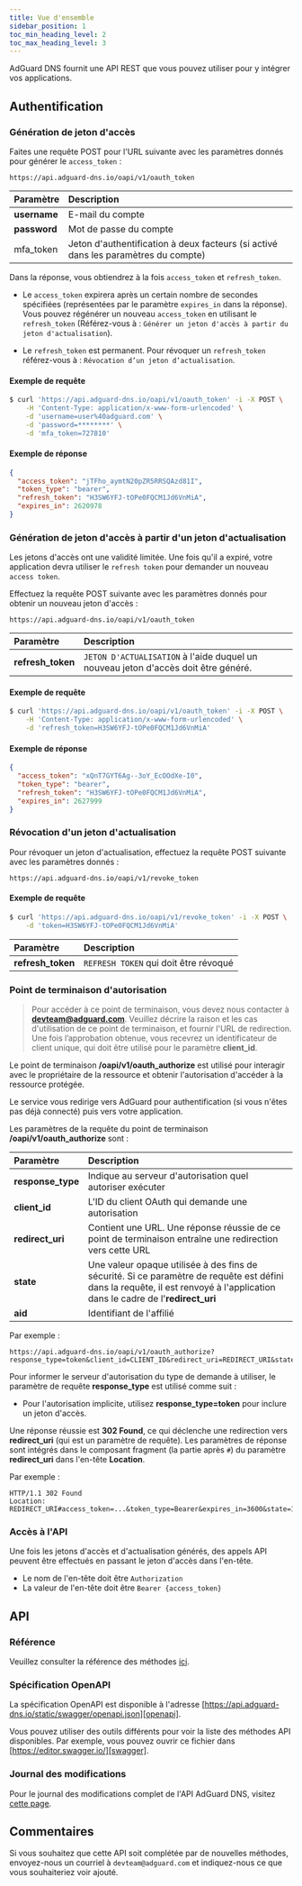 ```yaml
---
title: Vue d'ensemble
sidebar_position: 1
toc_min_heading_level: 2
toc_max_heading_level: 3
---
```


<!--
    API info is from here:
    https://api.adguard-dns.io/static/api/API.md
-->

AdGuard DNS fournit une API REST que vous pouvez utiliser pour y intégrer vos applications.

## Authentification

### Génération de jeton d'accès

Faites une requête POST pour l'URL suivante avec les paramètres donnés pour générer le `access_token` :

`https://api.adguard-dns.io/oapi/v1/oauth_token`

| Paramètre    | Description                                                                        |
|:------------ |:---------------------------------------------------------------------------------- |
| **username** | E-mail du compte                                                                   |
| **password** | Mot de passe du compte                                                             |
| mfa_token    | Jeton d'authentification à deux facteurs (si activé dans les paramètres du compte) |

Dans la réponse, vous obtiendrez à la fois `access_token` et `refresh_token`.

- Le `access_token` expirera après un certain nombre de secondes spécifiées (représentées par le paramètre `expires_in` dans la réponse). Vous pouvez régénérer un nouveau `access_token` en utilisant le `refresh_token` (Référez-vous à : `Générer un jeton d'accès à partir du jeton d'actualisation`).

- Le `refresh_token` est permanent. Pour révoquer un `refresh_token` référez-vous à : `Révocation d’un jeton d’actualisation`.

#### Exemple de requête

```bash
$ curl 'https://api.adguard-dns.io/oapi/v1/oauth_token' -i -X POST \
    -H 'Content-Type: application/x-www-form-urlencoded' \
    -d 'username=user%40adguard.com' \
    -d 'password=********' \
    -d 'mfa_token=727810'
```

#### Exemple de réponse

```json
{
  "access_token": "jTFho_aymtN20pZR5RRSQAzd81I",
  "token_type": "bearer",
  "refresh_token": "H3SW6YFJ-tOPe0FQCM1Jd6VnMiA",
  "expires_in": 2620978
}
```

### Génération de jeton d'accès à partir d'un jeton d'actualisation

Les jetons d'accès ont une validité limitée. Une fois qu'il a expiré, votre application devra utiliser le `refresh token` pour demander un nouveau `access token`.

Effectuez la requête POST suivante avec les paramètres donnés pour obtenir un nouveau jeton d'accès :

`https://api.adguard-dns.io/oapi/v1/oauth_token`

| Paramètre         | Description                                                                        |
|:----------------- |:---------------------------------------------------------------------------------- |
| **refresh_token** | `JETON D'ACTUALISATION` à l'aide duquel un nouveau jeton d'accès doit être généré. |

#### Exemple de requête

```bash
$ curl 'https://api.adguard-dns.io/oapi/v1/oauth_token' -i -X POST \
    -H 'Content-Type: application/x-www-form-urlencoded' \
    -d 'refresh_token=H3SW6YFJ-tOPe0FQCM1Jd6VnMiA'
```

#### Exemple de réponse

```json
{
  "access_token": "xQnT7GYT6Ag--3oY_EcOOdXe-I0",
  "token_type": "bearer",
  "refresh_token": "H3SW6YFJ-tOPe0FQCM1Jd6VnMiA",
  "expires_in": 2627999
}
```

### Révocation d'un jeton d'actualisation

Pour révoquer un jeton d'actualisation, effectuez la requête POST suivante avec les paramètres donnés :

`https://api.adguard-dns.io/oapi/v1/revoke_token`

#### Exemple de requête

```bash
$ curl 'https://api.adguard-dns.io/oapi/v1/revoke_token' -i -X POST \
    -d 'token=H3SW6YFJ-tOPe0FQCM1Jd6VnMiA'
```

| Paramètre         | Description                           |
|:----------------- |:------------------------------------- |
| **refresh_token** | `REFRESH TOKEN` qui doit être révoqué |

### Point de terminaison d'autorisation

> Pour accéder à ce point de terminaison, vous devez nous contacter à **devteam@adguard.com**. Veuillez décrire la raison et les cas d'utilisation de ce point de terminaison, et fournir l'URL de redirection. Une fois l’approbation obtenue, vous recevrez un identificateur de client unique, qui doit être utilisé pour le paramètre **client_id**.

Le point de terminaison **/oapi/v1/oauth_authorize** est utilisé pour interagir avec le propriétaire de la ressource et obtenir l'autorisation d'accéder à la ressource protégée.

Le service vous redirige vers AdGuard pour authentification (si vous n'êtes pas déjà connecté) puis vers votre application.

Les paramètres de la requête du point de terminaison **/oapi/v1/oauth_authorize** sont :

| Paramètre         | Description                                                                                                                                                                  |
|:----------------- |:---------------------------------------------------------------------------------------------------------------------------------------------------------------------------- |
| **response_type** | Indique au serveur d'autorisation quel autoriser exécuter                                                                                                                    |
| **client_id**     | L'ID du client OAuth qui demande une autorisation                                                                                                                            |
| **redirect_uri**  | Contient une URL. Une réponse réussie de ce point de terminaison entraîne une redirection vers cette URL                                                                     |
| **state**         | Une valeur opaque utilisée à des fins de sécurité. Si ce paramètre de requête est défini dans la requête, il est renvoyé à l'application dans le cadre de l'**redirect_uri** |
| **aid**           | Identifiant de l'affilié                                                                                                                                                     |

Par exemple :

```http request
https://api.adguard-dns.io/oapi/v1/oauth_authorize?response_type=token&client_id=CLIENT_ID&redirect_uri=REDIRECT_URI&state=1jbmuc0m9WTr1T6dOO82
```

Pour informer le serveur d'autorisation du type de demande à utiliser, le paramètre de requête **response_type** est utilisé comme suit :

- Pour l'autorisation implicite, utilisez **response_type=token** pour inclure un jeton d'accès.

Une réponse réussie est **302 Found**, ce qui déclenche une redirection vers **redirect_uri** (qui est un paramètre de requête). Les paramètres de réponse sont intégrés dans le composant fragment (la partie après `#`) du paramètre **redirect_uri** dans l'en-tête **Location**.

Par exemple :

```http request
HTTP/1.1 302 Found
Location: REDIRECT_URI#access_token=...&token_type=Bearer&expires_in=3600&state=1jbmuc0m9WTr1T6dOO82
```

### Accès à l'API

Une fois les jetons d'accès et d'actualisation générés, des appels API peuvent être effectués en passant le jeton d'accès dans l'en-tête.

- Le nom de l'en-tête doit être `Authorization`
- La valeur de l'en-tête doit être `Bearer {access_token}`

## API

### Référence

Veuillez consulter la référence des méthodes [ici](reference.md).

### Spécification OpenAPI

La spécification OpenAPI est disponible à l'adresse [https://api.adguard-dns.io/static/swagger/openapi.json][openapi].

Vous pouvez utiliser des outils différents pour voir la liste des méthodes API disponibles. Par exemple, vous pouvez ouvrir ce fichier dans [https://editor.swagger.io/][swagger].

### Journal des modifications

Pour le journal des modifications complet de l'API AdGuard DNS, visitez [cette page](private-dns/api/changelog.md).

## Commentaires

Si vous souhaitez que cette API soit complétée par de nouvelles méthodes, envoyez-nous un courriel à `devteam@adguard.com` et indiquez-nous ce que vous souhaiteriez voir ajouté.

[openapi]: https://api.adguard-dns.io/static/swagger/openapi.json
[swagger]: https://editor.swagger.io/
